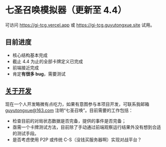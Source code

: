 # 七圣召唤模拟器（更新至 4.4）

可访问 https://gi-tcg.vercel.app 或 https://gi-tcg.guyutongxue.site 试用。

## 目前进度

- 核心结构基本完成
- 截止 4.4 为止的全部卡牌定义已完成
- 前端接近完成
- 肯定**有很多 bug**，需要测试

## [关于开发](./docs/development/README.md)

现在一个人开发略微有点吃力，如果有意图参与本项目开发，可联系我邮箱 guyutongxue@163.com 注明“七圣召唤”。目前需要的工作包括：
- 检查目前的对局状态数据是否完备，提供的事件是否完备；
- 亟需一个卡牌测试方法，目前除了手动通过前端观察运行结果外没有想到合适的测试手段。
- 是否考虑使用 P2P 或传统 C-S（没钱买服务器啊）实现对战平台？
